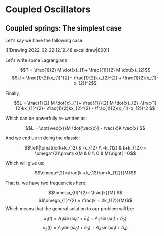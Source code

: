 # Coupled Oscillators 

## Coupled springs: The simplest case
Let's say we have the following case:

![[Drawing 2022-02-22 12.19.48.excalidraw|800]]

Let's write some Lagrangians:

$$T = \frac{1}{2} M \dot{x}_{1}+ \frac{{1}}{2} M \dot{x}_{2}$$
$$U = \frac{1}{2}kx_{1}^{2}+ \frac{1}{2}kx_{2}^{2} + \frac{1}{2}(x_{1}-x_{2})^2$$

Finally, 

$$L = \frac{1}{2} M \dot{x}_{1}+ \frac{{1}}{2} M \dot{x}_{2} -\frac{1}{2}kx_{1}^{2}- \frac{1}{2}kx_{2}^{2} - \frac{1}{2}(x_{1}-x_{2})^2 $$

Which can be powerfully re-written as:

$$L = \dot{\vec{x}}M \dot{\vec{x}} - \vec{x}K \vec{x} $$

And we end up in doing the classic:

$$\left|\pmatrix{k+k_{12} & -k_{12} \\ -k_{12} & k+k_{12}} - \omega^{2}\pmatrix{M & 0 \\ 0 & M}\right|  =0$$

Which will give us:

$$\omega^{2}=\frac{k +k_{12}\pm k_{12}}{M}$$

That is, we have two frequencies here:

$$\omega_{0}^{2}= \frac{k}{M} $$
$$\omega_{1}^{2} = \frac{k + 2k_{12}}{M}$$
Which means that the general solution to our problem will be:

$$x_{1}(t) = A_{1}\sin(\omega_{0} t + \delta_1) + A_{2}\sin(\omega_{1}t +\delta_2)$$
$$x_{2}(t) = A_{3}\sin(\omega_{0} t + \delta_3) + A_{4}\sin(\omega_{1}t +\delta_4)$$